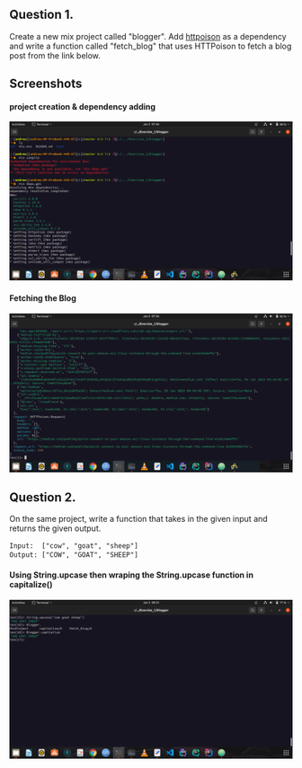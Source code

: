 ## Question 1.

Create a new mix project called "blogger". Add [httpoison](hexdocs.pm/httpoison) as a dependency and write a function called "fetch_blog" that uses HTTPoison to fetch a blog post from the link below.

## Screenshots
#### project creation & dependency adding
![project creation & dependency](https://github.com/AndrewMbugua/Elixir-Apps/blob/master/Exercises/Screenshots/AddingHttpoison.png)

#### Fetching the Blog 
![fetch_blog Function](https://github.com/AndrewMbugua/Elixir-Apps/blob/master/Exercises/Screenshots/fetch_blog_result.png)


## Question 2.

On the same project, write a function that takes in the given input and returns the given output.
```
Input:  ["cow", "goat", "sheep"]
Output: ["COW", "GOAT", "SHEEP"]
```

#### Using String.upcase then wraping the String.upcase function in capitalize()
![](https://github.com/AndrewMbugua/Elixir-Apps/blob/master/Exercises/Screenshots/uppercase.png)
